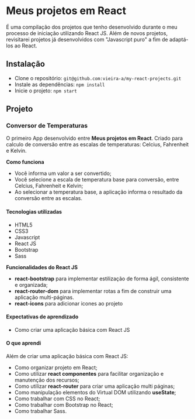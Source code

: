 # Meus projetos em React

É uma compilação dos projetos que tenho desenvolvido durante o meu processo de iniciação utilizando React JS.
Além de novos projetos, revisitarei projetos já desenvolvidos com "Javascript puro" a fim de adaptá-los ao React.

## Instalação

- Clone o repositório: `git@github.com:vieira-a/my-react-projects.git`
- Instale as dependências: `npm install`
- Inicie o projeto: `npm start`

## Projeto
### Conversor de Temperaturas

O primeiro App desenvolvido entre **Meus projetos em React**. Criado para calculo de conversão entre as escalas de temperaturas: Celcius, Fahrenheit e Kelvin.

**Como funciona**

- Você informa um valor a ser convertido;
- Você selecione a escala de temperatura base para conversão, entre Celcius, Fahrenheit e Kelvin;
- Ao selecionar a temperatura base, a aplicação informa o resultado da conversão entre as escalas.

#### Tecnologias utilizadas

- HTML5
- CSS3
- Javascript
- React JS
- Bootstrap
- Sass

**Funcionalidades do React JS**

- **react-bootstrap** para implementar estilização de forma ágil, consistente e organizada;
- **react-router-dom** para implementar rotas a fim de construir uma aplicação multi-páginas.
- **react-icons** para adicionar icones ao projeto

#### Expectativas de aprendizado
- Como criar uma aplicação básica com React JS

#### O que aprendi

Além de criar uma aplicação básica com React JS:

- Como organizar projeto em React;
- Como utilizar **react componentes** para facilitar organização e manutenção dos recursos;
- Como utilizar **react-router** para criar uma aplicação multi páginas;
- Como manipulação elementos do Virtual DOM utilizando **useState**;
- Como trabalhar com CSS no React;
- Como trabalhar com Bootstrap no React;
- Como trabalhar Sass.